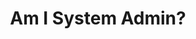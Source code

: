 ---
layout: queryPage
title: Am I System Admin?
tablePlural: systemusers 
queryName: Am-I-System-Administator
---